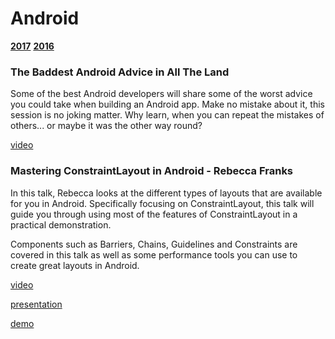 # Android 

**[2017](#2017)** **[2016](#2016)**


### <a name="2017"></a> The Baddest Android Advice in All The Land 

Some of the best Android developers will share some of the worst advice you could take when building an Android app. Make no mistake about it, this session is no joking matter. Why learn, when you can repeat the mistakes of others... or maybe it was the other way round?

[video](https://skillsmatter.com/skillscasts/10766-the-baddest-android-advice-in-all-land#video)


### <a name="2017"></a> Mastering ConstraintLayout in Android - Rebecca Franks

In this talk, Rebecca looks at the different types of layouts that are available for you in Android. Specifically focusing on ConstraintLayout, this talk will guide you through using most of the features of ConstraintLayout in a practical demonstration. 

Components such as Barriers, Chains, Guidelines and Constraints are covered in this talk as well as some performance tools you can use to create great layouts in Android.

[video](https://www.youtube.com/watch?v=rzmB3UxxhaA)

[presentation](https://speakerdeck.com/riggaroo/mastering-android-layouts-workshop-slides)

[demo](https://github.com/riggaroo/ConstraintLayoutDemo)
